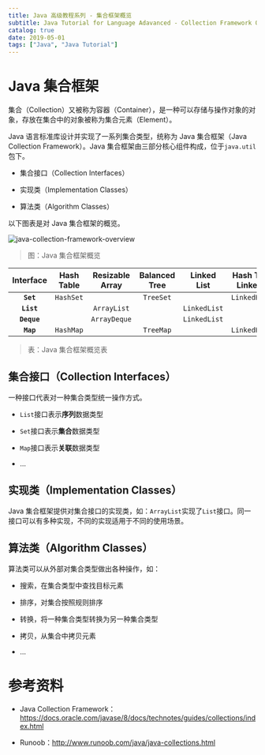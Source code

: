 ```yaml
---
title: Java 高级教程系列 - 集合框架概览
subtitle: Java Tutorial for Language Adavanced - Collection Framework Overview
catalog: true
date: 2019-05-01
tags: ["Java", "Java Tutorial"]
---
```


# Java 集合框架

集合（Collection）又被称为容器（Container），是一种可以存储与操作对象的对象，存放在集合中的对象被称为集合元素（Element）。

Java 语言标准库设计并实现了一系列集合类型，统称为 Java 集合框架（Java Collection Framework）。Java 集合框架由三部分核心组件构成，位于`java.util`包下。

- 集合接口（Collection Interfaces）

- 实现类（Implementation Classes）

- 算法类（Algorithm Classes）

以下图表是对 Java 集合框架的概览。

![java-collection-framework-overview](./java-collection-framework-overview.png)

> 图：Java 集合框架概览

| **Interface** | **Hash Table** | **Resizable Array** | **Balanced Tree** | **Linked List** | **Hash Table + Linked List** |
| :-----------: | :------------: | :-----------------: | :---------------: | :-------------: | :--------------------------: |
| **`Set`**     | `HashSet`      |                     | `TreeSet`         |                 | `LinkedHashSet`              |
| **`List`**    |                | `ArrayList`         |                   | `LinkedList`    |                              |
| **`Deque`**   |                | `ArrayDeque`        |                   | `LinkedList`    |                              |
| **`Map`**     | `HashMap`      |                     | `TreeMap`         |                 | `LinkedHashMap`              |

> 表：Java 集合框架概览表

## 集合接口（Collection Interfaces）

一种接口代表对一种集合类型统一操作方式。

- `List`接口表示**序列**数据类型

- `Set`接口表示**集合**数据类型

- `Map`接口表示**关联**数据类型

- ...

## 实现类（Implementation Classes）

Java 集合框架提供对集合接口的实现类，如：`ArrayList`实现了`List`接口。同一接口可以有多种实现，不同的实现适用于不同的使用场景。

## 算法类（Algorithm Classes）

算法类可以从外部对集合类型做出各种操作，如：

- 搜索，在集合类型中查找目标元素

- 排序，对集合按照规则排序

- 转换，将一种集合类型转换为另一种集合类型

- 拷贝，从集合中拷贝元素

- ...

# 参考资料

- Java Collection Framework：https://docs.oracle.com/javase/8/docs/technotes/guides/collections/index.html

- Runoob：http://www.runoob.com/java/java-collections.html

